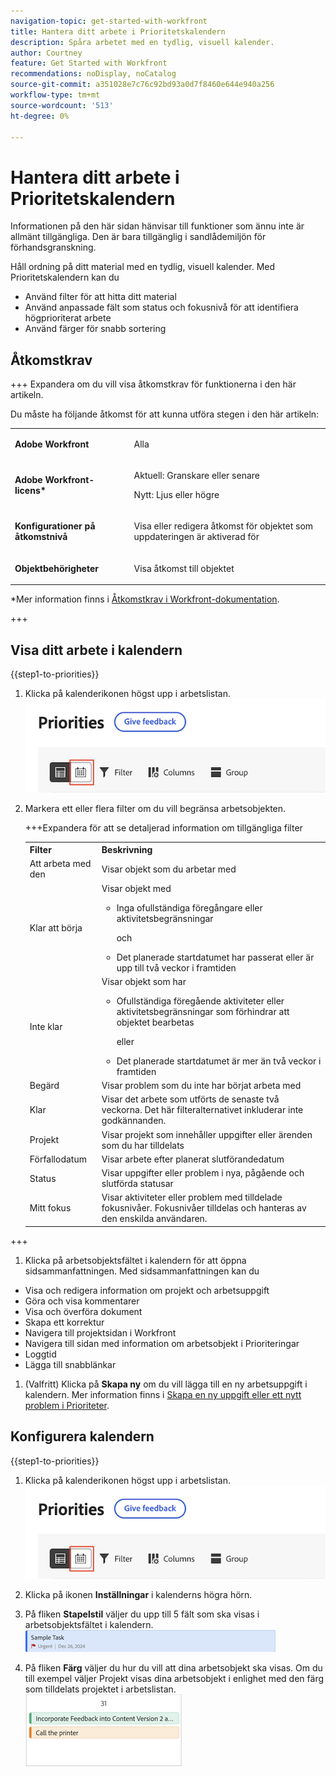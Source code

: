 ```yaml
---
navigation-topic: get-started-with-workfront
title: Hantera ditt arbete i Prioritetskalendern
description: Spåra arbetet med en tydlig, visuell kalender.
author: Courtney
feature: Get Started with Workfront
recommendations: noDisplay, noCatalog
source-git-commit: a351028e7c76c92bd93a0d7f8460e644e940a256
workflow-type: tm+mt
source-wordcount: '513'
ht-degree: 0%

---
```



# Hantera ditt arbete i Prioritetskalendern

<span class="preview">Informationen på den här sidan hänvisar till funktioner som ännu inte är allmänt tillgängliga. Den är bara tillgänglig i sandlådemiljön för förhandsgranskning.</span>

Håll ordning på ditt material med en tydlig, visuell kalender. Med Prioritetskalendern kan du

* Använd filter för att hitta ditt material
* Använd anpassade fält som status och fokusnivå för att identifiera högprioriterat arbete
* Använd färger för snabb sortering

## Åtkomstkrav

+++ Expandera om du vill visa åtkomstkrav för funktionerna i den här artikeln.

Du måste ha följande åtkomst för att kunna utföra stegen i den här artikeln:

<table style="table-layout:auto"> 
 <col> 
 </col> 
 <col> 
 </col> 
 <tbody> 
  <tr> 
   <td role="rowheader"><strong>Adobe Workfront</strong></td> 
   <td> <p>Alla</p> </td> 
  </tr> 
  <tr> 
   <td role="rowheader"><strong>Adobe Workfront-licens*</strong></td> 
   <td> 
   <p>Aktuell: Granskare eller senare</p>
   <p>Nytt: Ljus eller högre</p> 
   </td> 
  </tr> 
  <tr> 
   <td role="rowheader"><strong>Konfigurationer på åtkomstnivå</strong></td> 
   <td> <p>Visa eller redigera åtkomst för objektet som uppdateringen är aktiverad för</p></td> 
  </tr> 
  <tr> 
   <td role="rowheader"><strong>Objektbehörigheter</strong></td> 
   <td> <p>Visa åtkomst till objektet</p></td> 
  </tr> 
 </tbody> 
</table>

*Mer information finns i [Åtkomstkrav i Workfront-dokumentation](/help/quicksilver/administration-and-setup/add-users/access-levels-and-object-permissions/access-level-requirements-in-documentation.md).

+++

## Visa ditt arbete i kalendern

{{step1-to-priorities}}

1. Klicka på kalenderikonen högst upp i arbetslistan.
   ![kalenderikon](assets/calendar-tab.png)
1. Markera ett eller flera filter om du vill begränsa arbetsobjekten.

   +++Expandera för att se detaljerad information om tillgängliga filter
   <table>
    <tbody>
    <tr>
    <th>Filter</th>
    <th>Beskrivning</th>
    </tr>
        <tr>
        <td>Att arbeta med den</td>
        <td>Visar objekt som du arbetar med</td>
        </tr>
        <tr>
        <td>Klar att börja</td>
        <td>Visar objekt med 
        <ul>
        <li>Inga ofullständiga föregångare eller aktivitetsbegränsningar</li>
        <p>och</p>
        <li>Det planerade startdatumet har passerat eller är upp till två veckor i framtiden</li>
        </ul>
        </td>
        </tr>
        <tr>
        <td>Inte klar</td>
        <td>Visar objekt som har
        <ul>
        <li>Ofullständiga föregående aktiviteter eller aktivitetsbegränsningar som förhindrar att objektet bearbetas</li>
        <p>eller</p>
        <li>Det planerade startdatumet är mer än två veckor i framtiden</li>
        </ul>
        </td>
        </tr>
        <tr>
        <td>Begärd</td>
        <td>Visar problem som du inte har börjat arbeta med</td>
        </tr>
        <td>Klar</td>
        <td>Visar det arbete som utförts de senaste två veckorna. Det här filteralternativet inkluderar inte godkännanden.</td>
        </tr>
        <tr>
        <td>Projekt</td>
        <td>Visar projekt som innehåller uppgifter eller ärenden som du har tilldelats</td>
        </tr>
        <tr>
        <td>Förfallodatum</td>
        <td>Visar arbete efter planerat slutförandedatum</td>
        </tr>
        <tr>
        <td>Status</td>
        <td>Visar uppgifter eller problem i nya, pågående och slutförda statusar</td>
        </tr>
        <tr>
        <td>Mitt fokus</td>
        <td>Visar aktiviteter eller problem med tilldelade fokusnivåer. Fokusnivåer tilldelas och hanteras av den enskilda användaren.</td>
        </tr>
    </tbody>
    </table>

+++

1. Klicka på arbetsobjektsfältet i kalendern för att öppna sidsammanfattningen. Med sidsammanfattningen kan du

* Visa och redigera information om projekt och arbetsuppgift
* Göra och visa kommentarer
* Visa och överföra dokument
* Skapa ett korrektur
* Navigera till projektsidan i Workfront
* Navigera till sidan med information om arbetsobjekt i Prioriteringar
* Loggtid
* Lägga till snabblänkar

1. (Valfritt) Klicka på **Skapa ny** om du vill lägga till en ny arbetsuppgift i kalendern. Mer information finns i [Skapa en ny uppgift eller ett nytt problem i Prioriteter](/help/quicksilver/workfront-basics/priorities/create-task-issue-priorities.md).

## Konfigurera kalendern

{{step1-to-priorities}}

1. Klicka på kalenderikonen högst upp i arbetslistan.
   ![kalenderikon](assets/calendar-tab.png)
1. Klicka på ikonen **Inställningar** i kalenderns högra hörn.

1. På fliken **Stapelstil** väljer du upp till 5 fält som ska visas i arbetsobjektsfältet i kalendern.
   ![exempelfält](assets/sample-task-for-field-config.png)

1. På fliken **Färg** väljer du hur du vill att dina arbetsobjekt ska visas. Om du till exempel väljer Projekt visas dina arbetsobjekt i enlighet med den färg som tilldelats projektet i arbetslistan.
   ![exempelfärgprojekt](assets/sample-calendar-projects.png)

